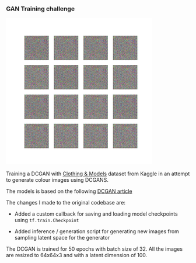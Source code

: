 ### GAN Training challenge

[DCGAN article]: https://www.pyimagesearch.com/2021/12/13/gan-training-challenges-dcgan-for-color-images/

[Clothing & Models]: https://www.kaggle.com/dqmonn/zalando-store-crawl


![Training visual of DCGAN](/assets/dcgan.gif)

Training a DCGAN with [Clothing & Models] dataset from Kaggle in an attempt to generate colour images using DCGANS.

The models is based on the following [DCGAN article]

The changes I made to the original codebase are:

* Added a custom callback for saving and loading model checkpoints using `tf.train.Checkpoint`

* Added inference / generation script for generating new images from sampling latent space for the generator

The DCGAN is trained for 50 epochs with batch size of 32. All the images are resized to 64x64x3 and with a latent dimension of 100.

